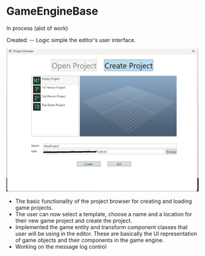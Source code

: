 # GameEngineBase

In process (alot of work)

Created:
-- Logic simple the editor's user interface. 

![](screenshots/screen.jpg)

* The basic functionality of the project browser for creating and loading game projects. 
* The user can now select a template, choose a name and a location for their new game project and create the project.
* Implemented the game entity and transform component classes that user will be using in the editor. These are basically the UI representation of game objects and their components in the game engine.
* Working on the message log control
